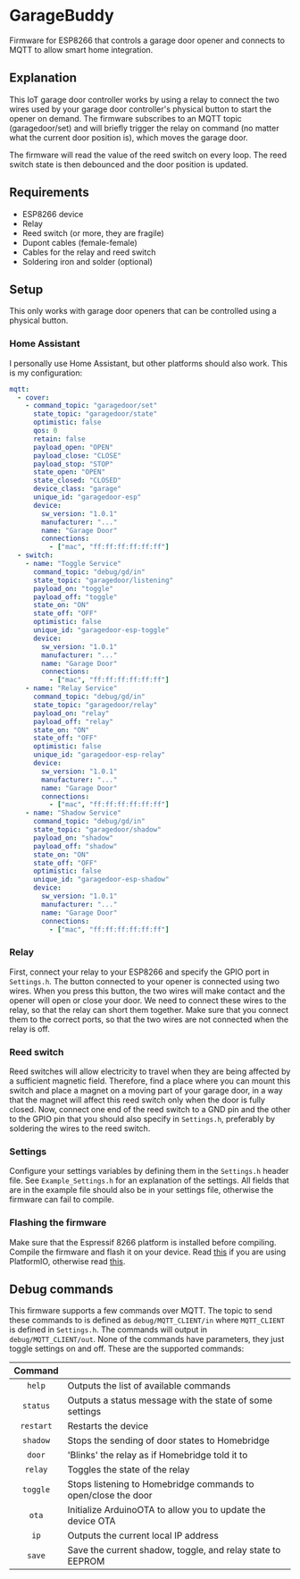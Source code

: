 ﻿# GarageBuddy

Firmware for ESP8266 that controls a garage door opener and connects to MQTT to allow smart home integration.

## Explanation

This IoT garage door controller works by using a relay to connect the two wires used by your garage door controller's physical button to start the opener on demand. The firmware subscribes to an MQTT topic (garagedoor/set) and will briefly trigger the relay on command (no matter what the current door position is), which moves the garage door.

The firmware will read the value of the reed switch on every loop. The reed switch state is then debounced and the door position is updated.

## Requirements

* ESP8266 device
* Relay
* Reed switch (or more, they are fragile)
* Dupont cables (female-female)
* Cables for the relay and reed switch
* Soldering iron and solder (optional)


## Setup

This only works with garage door openers that can be controlled using a physical button.

### Home Assistant

I personally use Home Assistant, but other platforms should also work. This is my configuration:

```yaml
mqtt:
  - cover:
    - command_topic: "garagedoor/set"
      state_topic: "garagedoor/state"
      optimistic: false
      qos: 0
      retain: false
      payload_open: "OPEN"
      payload_close: "CLOSE"
      payload_stop: "STOP"
      state_open: "OPEN"
      state_closed: "CLOSED"
      device_class: "garage"
      unique_id: "garagedoor-esp"
      device:
        sw_version: "1.0.1"
        manufacturer: "..."
        name: "Garage Door"
        connections:
          - ["mac", "ff:ff:ff:ff:ff:ff"]
  - switch:
    - name: "Toggle Service"
      command_topic: "debug/gd/in"
      state_topic: "garagedoor/listening"
      payload_on: "toggle"
      payload_off: "toggle"
      state_on: "ON"
      state_off: "OFF"
      optimistic: false
      unique_id: "garagedoor-esp-toggle"
      device:
        sw_version: "1.0.1"
        manufacturer: "..."
        name: "Garage Door"
        connections:
          - ["mac", "ff:ff:ff:ff:ff:ff"]
    - name: "Relay Service"
      command_topic: "debug/gd/in"
      state_topic: "garagedoor/relay"
      payload_on: "relay"
      payload_off: "relay"
      state_on: "ON"
      state_off: "OFF"
      optimistic: false
      unique_id: "garagedoor-esp-relay"
      device:
        sw_version: "1.0.1"
        manufacturer: "..."
        name: "Garage Door"
        connections:
          - ["mac", "ff:ff:ff:ff:ff:ff"]
    - name: "Shadow Service"
      command_topic: "debug/gd/in"
      state_topic: "garagedoor/shadow"
      payload_on: "shadow"
      payload_off: "shadow"
      state_on: "ON"
      state_off: "OFF"
      optimistic: false
      unique_id: "garagedoor-esp-shadow"
      device:
        sw_version: "1.0.1"
        manufacturer: "..."
        name: "Garage Door"
        connections:
          - ["mac", "ff:ff:ff:ff:ff:ff"]
```

### Relay

First, connect your relay to your ESP8266 and specify the GPIO port in `Settings.h`. The button connected to your opener is connected using two wires. When you press this button, the two wires will make contact and the opener will open or close your door. We need to connect these wires to the relay, so that the relay can short them together. Make sure that you connect them to the correct ports, so that the two wires are not connected when the relay is off.

### Reed switch

Reed switches will allow electricity to travel when they are being affected by a sufficient magnetic field. Therefore, find a place where you can mount this switch and place a magnet on a moving part of your garage door, in a way that the magnet will affect this reed switch only when the door is fully closed. Now, connect one end of the reed switch to a GND pin and the other to the GPIO pin that you should also specify in `Settings.h`, preferably by soldering the wires to the reed switch.

### Settings

Configure your settings variables by defining them in the `Settings.h` header file. See `Example_Settings.h` for an explanation of the settings. All fields that are in the example file should also be in your settings file, otherwise the firmware can fail to compile.

### Flashing the firmware

Make sure that the Espressif 8266 platform is installed before compiling. Compile the firmware and flash it on your device. Read [this](https://docs.platformio.org/en/latest/platforms/espressif8266.html) if you are using PlatformIO, otherwise read [this](https://nodemcu.readthedocs.io/en/master/flash/).

## Debug commands

This firmware supports a few commands over MQTT. The topic to send these commands to is defined as `debug/MQTT_CLIENT/in` where `MQTT_CLIENT` is defined in `Settings.h`. The commands will output in `debug/MQTT_CLIENT/out`. None of the commands have parameters, they just toggle settings on and off. These are the supported commands:

| Command   |                                                               |
|:---------:|---------------------------------------------------------------|
| `help`    | Outputs the list of available commands                        |
| `status`  | Outputs a status message with the state of some settings      |
| `restart` | Restarts the device                                           |
| `shadow`  | Stops the sending of door states to Homebridge                |
| `door`    | 'Blinks' the relay as if Homebridge told it to                |
| `relay`   | Toggles the state of the relay                                |
| `toggle`  | Stops listening to Homebridge commands to open/close the door |
| `ota`     | Initialize ArduinoOTA to allow you to update the device OTA   |
| `ip`      | Outputs the current local IP address                          |
| `save`    | Save the current shadow, toggle, and relay state to EEPROM    |
